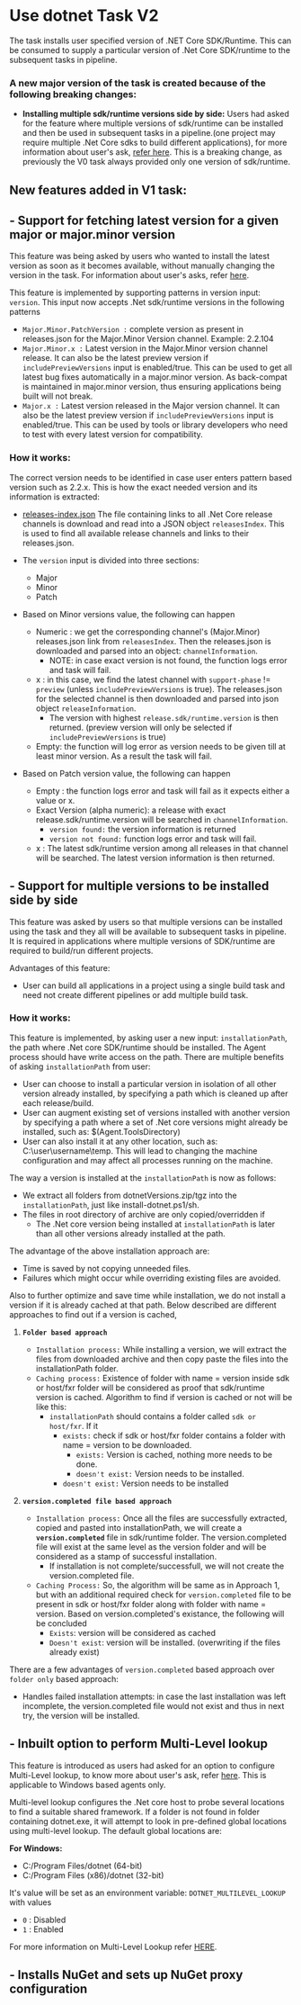 #  **Use dotnet Task V2**

The task installs user specified version of .NET Core SDK/Runtime. This can be consumed to supply a particular version of .Net Core SDK/runtime to the subsequent tasks in pipeline.

### **A new major version of the task is created because of the following breaking changes:**
- **Installing multiple sdk/runtime versions side by side:** Users had asked for the feature where multiple versions of sdk/runtime can be installed and then be used in subsequent tasks in a pipeline.(one project may require multiple .Net Core sdks to build different applications), for more information about user's ask, [refer here](https://github.com/Microsoft/azure-pipelines-tasks/issues/8306). This is a breaking change, as previously the V0 task always provided only one version of sdk/runtime.

## New features added in V1 task:

## **- Support for fetching latest version for a given major or major.minor version**
This feature was being asked by users who wanted to install the latest version as soon as it becomes available, without manually changing the version in the task. For information about user's asks, refer [here](https://github.com/Microsoft/azure-pipelines-tasks/issues/9171).

This feature is implemented by supporting patterns in version input: `version`. This input now accepts .Net sdk/runtime versions in the following patterns
- `Major.Minor.PatchVersion :` complete version as present in releases.json for the Major.Minor Version channel. Example: 2.2.104
- `Major.Minor.x :` Latest version in the Major.Minor version channel release. It can also be the latest preview version if `includePreviewVersions` input is enabled/true. This can be used to get all latest bug fixes automatically in a major.minor version. As back-compat is maintained in major.minor version, thus ensuring applications being built will not break.
- `Major.x :` Latest version released in the Major version channel. It can also be the latest preview version if `includePreviewVersions` input is enabled/true. This can be used by tools or library developers who need to test with every latest version for compatibility.

### How it works:
The correct version needs to be identified in case user enters pattern based version such as 2.2.x. This is how the exact needed version and its information is extracted:

- [releases-index.json](https://dotnetcli.blob.core.windows.net/dotnet/release-metadata/releases-index.json) The file containing links to all .Net Core release channels is download and read into a JSON object `releasesIndex`. This is used to find all available release channels and links to their releases.json.

- The `version` input is divided into three sections:
  - Major
  - Minor
  - Patch

- Based on Minor versions value, the following can happen
  - Numeric : we get the corresponding channel's (Major.Minor) releases.json link from `releasesIndex`. Then the releases.json is downloaded and parsed into an object: `channelInformation`.
    - NOTE: in case exact version is not found, the function logs error and task will fail.
  - x : in this case, we find the latest channel with `support-phase` != `preview` (unless `includePreviewVersions` is true). The releases.json for the selected channel is then downloaded and parsed into json object `releaseInformation`.
    - The version with highest `release.sdk/runtime.version` is then returned. (preview version will only be selected if `includePreviewVersions` is true)
  - Empty: the function will log error as version needs to be given till at least minor version. As a result the task will fail.


- Based on Patch version value, the following can happen
  - Empty : the function logs error and task will fail as it expects either a value or x.
  - Exact Version (alpha numeric): a release with exact release.sdk/runtime.version will be searched in `channelInformation`.
    - `version found:` the version information is returned
    - `version not found:` function logs error and task will fail.
  - x : The latest sdk/runtime version among all releases in that channel will be searched. The latest version information is then returned.

## **- Support for multiple versions to be installed side by side**
This feature was asked by users so that multiple versions can be installed using the task and they all will be available to subsequent tasks in pipeline. It is required in applications where multiple versions of SDK/runtime are required to build/run different projects.

Advantages of this feature:
- User can build all applications in a project using a single build task and need not create different pipelines or add multiple build task.

### How it works:
This feature is implemented, by asking user a new input: `installationPath`, the path where .Net core SDK/runtime should be installed. The Agent process should have write access on the path.
There are multiple benefits of asking `installationPath` from user:
- User can choose to install a particular version in isolation of all other version already installed, by specifying a path which is cleaned up after each release/build.
- User can augment existing set of versions installed with another version by specifying a path where a set of .Net core versions might already be installed, such as: $(Agent.ToolsDirectory)
- User can also install it at any other location, such as: C:\user\username\temp. This will lead to changing the machine configuration and may affect all processes running on the machine.

The way a version is installed at the `installationPath` is now as follows:
- We extract all folders from dotnetVersions.zip/tgz into the `installationPath`, just like install-dotnet.ps1/sh.
- The files in root directory of archive are only copied/overridden if
  - The .Net core version being installed at `installationPath` is later than all other versions already installed at the path.

The advantage of the above installation approach are:
- Time is saved by not copying unneeded files.
- Failures which might occur while overriding existing files are avoided.

Also to further optimize and save time while installation, we do not install a version if it is already cached at that path. Below described are different approaches to find out if a version is cached,

1. **`Folder based approach`**
   - `Installation process:` While installing a version, we will extract the files from downloaded archive and then copy paste the files into the installationPath folder.
   - `Caching process:` Existence of folder with name = version inside sdk or host/fxr folder will be considered as proof that sdk/runtime version is cached. Algorithm to find if version is cached or not will be like this:
     - `installationPath` should contains a folder called `sdk or host/fxr`. If it
       - `exists:` check if sdk or host/fxr folder contains a folder with name = version to be downloaded.
         - `exists:` Version is cached, nothing more needs to be done.
         - `doesn't exist:` Version needs to be installed.
       - `doesn't exist:` Version needs to be installed

2. **`version.completed file based approach`**
   - `Installation process:` Once all the files are successfully extracted, copied and pasted into installationPath, we will create a **`version.completed`** file in sdk/runtime folder. The version.completed file will exist at the same level as the version folder and will be considered as a stamp of successful installation.
     - If installation is not complete/successfull, we will not create the version.completed file.
   - `Caching Process:` So, the algorithm will be same as in Approach 1, but with an additional required check for `version.completed` file to be present in sdk or host/fxr folder along with folder with name = version. Based on version.completed's existance, the following will be concluded
     - `Exists`: version will be considered as cached
     - `Doesn't exist`: version will be installed. (overwriting if the files already exist)


There are a few advantages of `version.completed` based approach over `folder only` based approach:
- Handles failed installation attempts: in case the last installation was left incomplete, the version.completed file would not exist and thus in next try, the version will be installed.


## **- Inbuilt option to perform Multi-Level lookup**
This feature is introduced as users had asked for an option to configure Multi-Level lookup, to know more about user's ask, refer [here](https://github.com/Microsoft/azure-pipelines-tasks/issues/9608). This is applicable to Windows based agents only.

Multi-level lookup configures the .Net core host to probe several locations to find a suitable shared framework. If a folder is not found in folder containing dotnet.exe, it will attempt to look in pre-defined global locations using multi-level lookup. The default global locations are:

**For Windows:**
- C:/Program Files/dotnet (64-bit)
- C:/Program Files (x86)/dotnet (32-bit)

It's value will be set as an environment variable: `DOTNET_MULTILEVEL_LOOKUP` with values
- `0` : Disabled
- `1` : Enabled

For more information on Multi-Level Lookup refer [HERE](https://github.com/dotnet/core-setup/blob/master/Documentation/design-docs/multilevel-sharedfx-lookup.md).

## **- Installs NuGet and sets up NuGet proxy configuration**